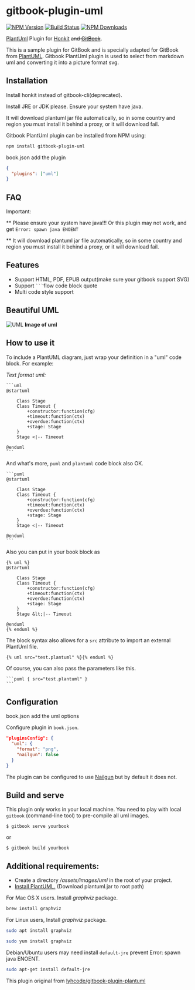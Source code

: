 # gitbook-plugin-uml

[![NPM Version](https://img.shields.io/npm/v/gitbook-plugin-uml.svg?style=flat)](https://www.npmjs.org/package/gitbook-plugin-uml)
[![Build Status](https://img.shields.io/travis/vowstar/gitbook-plugin-uml/master.svg?style=flat)](https://travis-ci.org/vowstar/gitbook-plugin-uml)
[![NPM Downloads](https://img.shields.io/npm/dm/gitbook-plugin-uml.svg?style=flat)](https://www.npmjs.org/package/gitbook-plugin-uml)

[PlantUml](http://www.plantuml.com/) Plugin for [Honkit](https://github.com/honkit/honkit) ~~and [GitBook](https://github.com/GitbookIO/gitbook)~~.

This is a sample plugin for GitBook and is specially adapted for GitBook from [PlantUML](http://www.plantuml.com/index.html). Gitbook PlantUml plugin is used to select from markdown uml and converting it into a picture format svg.

## Installation

Install honkit instead of gitbook-cli(deprecated).

Install JRE or JDK please. Ensure your system have java.

It will download plantuml jar file automatically, so in some country and region you must install it behind a proxy, or it will download fail.

Gitbook PlantUml plugin can be installed from NPM using:

```bash
npm install gitbook-plugin-uml
```

book.json add the plugin

```json
{
  "plugins": ["uml"]
}
```

## FAQ

Important:

** Please ensure your system have java!!! Or this plugin may not work, and get ```Error: spawn java ENOENT```

** It will download plantuml jar file automatically, so in some country and region you must install it behind a proxy, or it will download fail.

## Features

* Support HTML, PDF, EPUB output(make sure your gitbook support SVG)
* Support `` ``` ``flow code block quote
* Multi code style support

## Beautiful UML

![UML](./images/uml.png)
**Image of uml**

## How to use it

To include a PlantUML diagram, just wrap your definition in a "uml" code block. For example:

*Text format uml:*

<pre><code>```uml
@startuml

	Class Stage
	Class Timeout {
		+constructor:function(cfg)
		+timeout:function(ctx)
		+overdue:function(ctx)
		+stage: Stage
	}
 	Stage &lt;|-- Timeout

@enduml
```
</code></pre>

And what's more, ```puml``` and ```plantuml``` code block also OK.

<pre><code>```puml
@startuml

	Class Stage
	Class Timeout {
		+constructor:function(cfg)
		+timeout:function(ctx)
		+overdue:function(ctx)
		+stage: Stage
	}
 	Stage &lt;|-- Timeout

@enduml
```
</code></pre>

Also you can put in your book block as

```
{% uml %}
@startuml

	Class Stage
	Class Timeout {
		+constructor:function(cfg)
		+timeout:function(ctx)
		+overdue:function(ctx)
		+stage: Stage
	}
 	Stage &lt;|-- Timeout

@enduml
{% enduml %}
```

The block syntax also allows for a `src` attribute to import an external PlantUml file.

```text
{% uml src="test.plantuml" %}{% enduml %}
```

Of course, you can also pass the parameters like this.

<pre><code>```puml { src="test.plantuml" }
```
</code></pre>

## Configuration

book.json add the uml options

Configure plugin in `book.json`.


```json
"pluginsConfig": {
  "uml": {
    "format": "png",
    "nailgun": false
  }
}
```

The plugin can be configured to use [Nailgun](http://martiansoftware.com/nailgun/) but by default it does not.

## Build and serve

This plugin only works in your local machine. You need to play with local `gitbook` (command-line tool) to pre-compile all uml images.

```terminal
$ gitbook serve yourbook
```

or

```terminal
$ gitbook build yourbook
```

## Additional requirements:

* Create a directory */assets/images/uml* in the root of your project.
* [Install PlantUML.](http://www.plantuml.com/download.html) (Download plantuml.jar to root path)

For Mac OS X users. Install *graphviz* package.

```bash
brew install graphviz
```

For Linux users, Install *graphviz* package.

```bash
sudo apt install graphviz
```

```bash
sudo yum install graphviz
```

Debian/Ubuntu users may need install ``default-jre`` prevent Error: spawn java ENOENT.

```bash
sudo apt-get install default-jre
```

This plugin original from [lyhcode/gitbook-plugin-plantuml](https://github.com/lyhcode/gitbook-plugin-plantuml)
